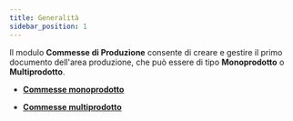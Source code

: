 ```yaml
---
title: Generalità
sidebar_position: 1
---
```


Il modulo **Commesse di Produzione** consente di creare e gestire il primo documento dell'area produzione, che può essere di tipo **Monoprodotto** o **Multiprodotto**.

- [**Commesse monoprodotto**](/docs/planning/mps-master-production-scheduling/production-job-orders/new-monoproduct-job-order)

- [**Commesse multiprodotto**](/docs/planning/mps-master-production-scheduling/production-job-orders/new-multiproduct-job-order) 